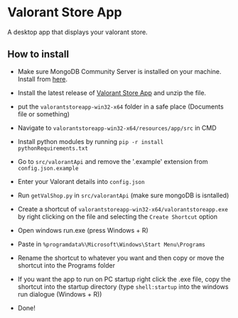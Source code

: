 # Valorant Store App
A desktop app that displays your valorant store.

## How to install
- Make sure MongoDB Community Server is installed on your machine. Install from [here](https://www.mongodb.com/try/download/community).
- Install the latest release of [Valorant Store App](https://github.com/HamuzaDesu/ValorantStoreApp/releases/tag/1.1.0) and unzip the file.
- put the `valorantstoreapp-win32-x64` folder in a safe place (Documents file or something)
- Navigate to `valorantstoreapp-win32-x64/resources/app/src` in CMD
- Install python modules by running `pip -r install pythonRequirements.txt`
- Go to `src/valorantApi` and remove the '.example' extension from `config.json.example`
- Enter your Valorant details into `config.json`
- Run `getValShop.py` in `src/valorantApi` (make sure mongoDB is isntalled)

- Create a shortcut of `valorantstoreapp-win32-x64/valorantstoreapp.exe` by right clicking on the file and selecting the `Create Shortcut` option

- Open windows run.exe (press Windows + R)
- Paste in `%programdata%\Microsoft\Windows\Start Menu\Programs`

- Rename the shortcut to whatever you want and then copy or move the shortcut into the Programs folder

- If you want the app to run on PC startup right click the .exe file, copy the shortcut into the startup directory (type `shell:startup` into the windows run dialogue (Windows + R))

- Done!